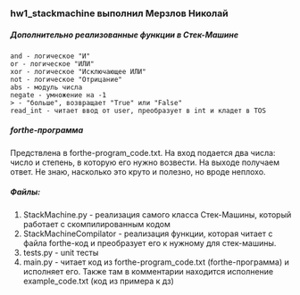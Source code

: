 ### hw1_stackmachine выполнил Мерзлов Николай

##### Дополнительно реализованные функции в Стек-Машине

    and - логическое "И"
    or - логическое "ИЛИ"
    xor - логическое "Исключающее ИЛИ"
    not - логическое "Отрицание"
    abs - модуль числа
    negate - умножение на -1
    > - "больше", возвращает "True" или "False"
    read_int - читает ввод от user, преобразует в int и кладет в TOS

##### forthe-программа

Предствлена в forthe-program_code.txt. На вход подается два числа: число и степень, в которую его нужно возвести. На
выходе получаем ответ. Не знаю, насколько это круто и полезно, но вроде неплохо.

##### Файлы:

1) StackMachine.py - реализация самого класса Стек-Машины, который работает с скомпилированным кодом
2) StackMachineCompilator - реализация функции, которая читает с файла forthe-код и преобразует его к нужному для
   стек-машины.
3) tests.py - unit тесты
4) main.py - читает код из forthe-program_code.txt (forthe-программа) и исполняет его. Также там в комментарии находится
   исполнение example_code.txt (код из примера к дз)